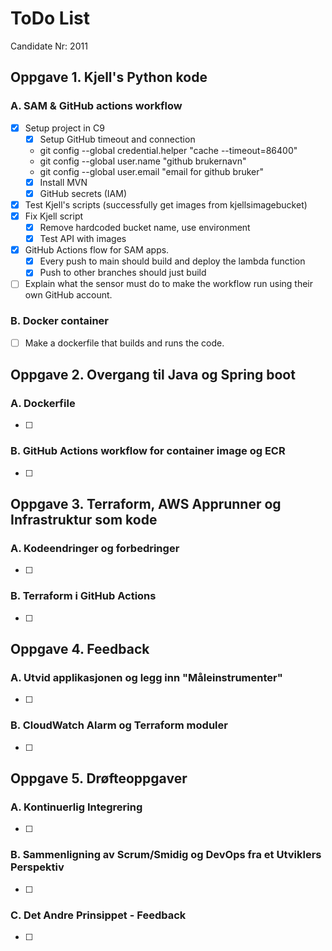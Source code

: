 # ToDo List

Candidate Nr: 2011

## Oppgave 1. Kjell's Python kode
### A. SAM & GitHub actions workflow 
* [x] Setup project in C9
  * [x] Setup GitHub timeout and connection
  * git config --global credential.helper "cache --timeout=86400"
  * git config --global user.name "github brukernavn"
  * git config --global user.email "email for github bruker"
  * [x] Install MVN
  * [x] GitHub secrets (IAM)
* [x] Test Kjell's scripts (successfully get images from kjellsimagebucket)
* [x] Fix Kjell script
  * [x] Remove hardcoded bucket name, use environment
  * [x] Test API with images
* [x] GitHub Actions flow for SAM apps. 
  * [x] Every push to main should build and deploy the lambda function
  * [x] Push to other branches should just build
* [ ] Explain what the sensor must do to make the workflow run using their own GitHub account.

### B. Docker container
* [ ] Make a dockerfile that builds and runs the code. 

## Oppgave 2. Overgang til Java og Spring boot
### A. Dockerfile
* [ ]

### B. GitHub Actions workflow for container image og ECR
* [ ]

## Oppgave 3. Terraform, AWS Apprunner og Infrastruktur som kode
### A. Kodeendringer og forbedringer
* [ ]

### B. Terraform i GitHub Actions
* [ ]

## Oppgave 4. Feedback

### A. Utvid applikasjonen og legg inn "Måleinstrumenter"
* [ ]

### B. CloudWatch Alarm og Terraform moduler
* [ ]

## Oppgave 5. Drøfteoppgaver

### A. Kontinuerlig Integrering
* [ ]

### B. Sammenligning av Scrum/Smidig og DevOps fra et Utviklers Perspektiv
* [ ]

### C. Det Andre Prinsippet - Feedback
* [ ]

